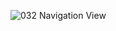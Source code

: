 
![032  Navigation View](https://github.com/mrgsdev/DesignCode/assets/157994617/6ec02713-2b7b-4759-9dd4-3c3a8a223ef9)
